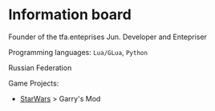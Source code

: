 # Information board
Founder of the tfa.enteprises
Jun. Developer and Entepriser

Programming languages: ```Lua/GLua```, ```Python```

Russian Federation

Game Projects:
- [StarWars](https://discord.gg/4gqdF7BmcT) > Garry's Mod
